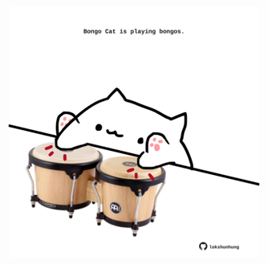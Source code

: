 <!-- built at 03/06/2023, 19:00:49 UTC -->
<p align="center">
  <img width="500" height="500" src="./ReadmeImage.svg">
</p>
